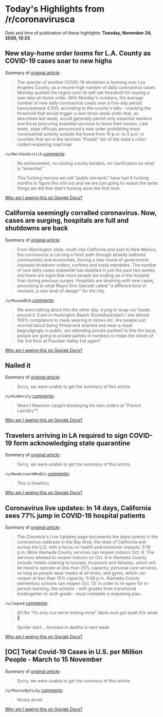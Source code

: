 # Today's Highlights from /r/coronavirusca

Date and time of publication of these highlights: **Tuesday, November 24, 2020, 13:23**.

## New stay-home order looms for L.A. County as COVID-19 cases soar to new highs

Summary of [original article](https://www.latimes.com/california/story/2020-11-23/coronavirus-surge-pushes-l-a-county-to-the-brink-of-new-stay-at-home-order):

> The specter of another COVID-19 shutdown is looming over Los Angeles County, as a record-high number of daily coronavirus cases Monday pushed the region over its self-set threshold for issuing a new stay-at-home order. With Monday's numbers, the average number of new daily coronavirus cases over a five-day period hassurpassed 4,500, according to the county's tally - cracking the threshold that would trigger a new three-week order that, as described last week, would generally permit only essential workers and those procuring essential services to leave their homes. Last week, state officials announced a new order prohibiting most nonessential activity outside the home from 10 p.m. to 5 a.m. in counties that are in the strictest "Purple" tier of the state's color-coded reopening road map.

`/u/Marchandsstick` [comments](https://www.reddit.com/r/CoronavirusCA/comments/k09xb2/new_stayhome_order_looms_for_la_county_as_covid19/):

> No enforcement, no closing county borders, no clarification on what is “essential.”
> 
> This fucking morons we call “public servants” have had 9 fucking months to figure this shit out and we are just going to repeat the same things we did that didn’t fucking work the first time.

[Why am I seeing this on Google Docs?](https://docs.google.com/document/d/1Dc6We63vOXIZsc0op-Bt4abqkYjXzOigalQqFxmvvbM/edit?usp=sharing)

## California seemingly corralled coronavirus. Now, cases are surging, hospitals are full and shutdowns are back

Summary of [original article](https://www.washingtonpost.com/national/california-coronavirus-cases-surge/2020/11/23/98acb1e0-2cff-11eb-a189-497ad6817520_story.html):

> From Washington state, south into California and east to New Mexico, the coronavirus is carving a fresh path through already battered communities and economies, forcing a new round of government-imposed shutdown orders, curfews and mask mandates. The number of new daily cases statewide has doubled in just the past two weeks, and there are signs that more people are ending up in the hospital than during previous surges. Hospitals are straining with new cases, amounting to what Mayor Eric Garcetti called "a different kind of moment, a new level of danger" for the city.

`/u/MuuaadDib` [comments](https://www.reddit.com/r/CoronavirusCA/comments/k0anvm/california_seemingly_corralled_coronavirus_now/):

> We were talking about this the other day, trying to wrap our heads around it. Even in Huntington Beach (Dumbfuckistan) I see almost 100% compliance to mask wearing in stores etc. Are people just worried about being filmed and shamed and wear a mask begrudgingly in public, are attending private parties? Is this the issue, people are going to private parties in numbers to make the whole of the 3rd floor at Fountain Valley full again?

[Why am I seeing this on Google Docs?](https://docs.google.com/document/d/1Dc6We63vOXIZsc0op-Bt4abqkYjXzOigalQqFxmvvbM/edit?usp=sharing)

## Nailed it

Summary of [original article](https://i.redd.it/xw9it7g6i4161.jpg):

> Sorry, we were unable to get the summary of this article.

`/u/KidUnruly` [comments](https://www.reddit.com/r/CoronavirusCA/comments/jzz4l2/nailed_it/):

> Wasn't Newsom caught disobeying his own orders at "French Laundry"?

[Why am I seeing this on Google Docs?](https://docs.google.com/document/d/1Dc6We63vOXIZsc0op-Bt4abqkYjXzOigalQqFxmvvbM/edit?usp=sharing)

## Travelers arriving in LA required to sign COVID-19 form acknowledging state quarantine

Summary of [original article](https://abc7.com/health/travelers-arriving-in-la-required-to-sign-form-acknowledging-state-quarantine/8212732/):

> Sorry, we were unable to get the summary of this article.

`/u/NooAccountWhoDis` [comments](https://www.reddit.com/r/CoronavirusCA/comments/k0b1he/travelers_arriving_in_la_required_to_sign_covid19/):

> This is theatrics.

[Why am I seeing this on Google Docs?](https://docs.google.com/document/d/1Dc6We63vOXIZsc0op-Bt4abqkYjXzOigalQqFxmvvbM/edit?usp=sharing)

## Coronavirus live updates: In 14 days, California sees 77% jump in COVID-19 hospital patients

Summary of [original article](https://www.sfchronicle.com/coronavirus/article/Coronavirus-live-updates-news-bay-area-15237940.php):

> The Chronicle's Live Updates page documents the latest events in the coronavirus outbreak in the Bay Area, the state of California and across the U.S. with a focus on health and economic impacts. 5:16 p.m. More Alameda County services can reopen indoors Oct. 9: The services allowed to reopen indoors on Oct. 9 in Alameda County include: hotels catering to tourists; museums and libraries, which will be need to operate at less than 25% capacity; personal care services, so long as people wear masks at all times; and gyms, which can reopen at less than 10% capacity. 5:08 p.m. Alameda County elementary schools can reopen Oct. 13: In order to re-open for in-person learning, the schools - with grades from transitional kindergarten to sixth grade - must complete a reopening plan.

`/u/Jaque8` [comments](https://www.reddit.com/r/CoronavirusCA/comments/jzshou/coronavirus_live_updates_in_14_days_california/):

> All the “it’s only cuz we’re testing more” idiots sure got quiet this week 🤔
> 
> Spoiler alert... increase in deaths is next week.

[Why am I seeing this on Google Docs?](https://docs.google.com/document/d/1Dc6We63vOXIZsc0op-Bt4abqkYjXzOigalQqFxmvvbM/edit?usp=sharing)

## [OC] Total Covid-19 Cases in U.S. per Million People - March to 15 November

Summary of [original article](https://youtu.be/02Z3NZY1WkQ):

> Sorry, we were unable to get the summary of this article.

`/u/PhotosByVicky` [comments](https://www.reddit.com/r/CoronavirusCA/comments/k07df0/oc_total_covid19_cases_in_us_per_million_people/):

> Nicely done!

[Why am I seeing this on Google Docs?](https://docs.google.com/document/d/1Dc6We63vOXIZsc0op-Bt4abqkYjXzOigalQqFxmvvbM/edit?usp=sharing)


